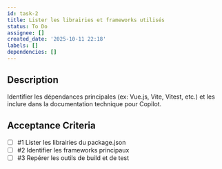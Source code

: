 ```yaml
---
id: task-2
title: Lister les librairies et frameworks utilisés
status: To Do
assignee: []
created_date: '2025-10-11 22:18'
labels: []
dependencies: []
---
```


## Description

<!-- SECTION:DESCRIPTION:BEGIN -->
Identifier les dépendances principales (ex: Vue.js, Vite, Vitest, etc.) et les inclure dans la documentation technique pour Copilot.
<!-- SECTION:DESCRIPTION:END -->

## Acceptance Criteria
<!-- AC:BEGIN -->
- [ ] #1 Lister les librairies du package.json
- [ ] #2 Identifier les frameworks principaux
- [ ] #3 Repérer les outils de build et de test
<!-- AC:END -->
